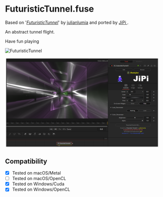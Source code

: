FuturisticTunnel.fuse
===========

Based on '_[FuturisticTunnel](https://www.shadertoy.com/view/wdScRd)_' by [julianlumia](https://www.shadertoy.com/user/julianlumia) and ported by [JiPi ](../../Site/Profiles/JiPi.md).

An abstract tunnel flight.

Have fun playing

![FuturisticTunnel](https://user-images.githubusercontent.com/78935215/141265953-89f7042f-311a-4d84-9cdd-66bf12f2f5df.gif)


[![FuturisticTunnel](FuturisticTunnel.png)](FuturisticTunnel.fuse)



## Compatibility
- [x] Tested on macOS/Metal
- [ ] Tested on macOS/OpenCL
- [x] Tested on Windows/Cuda
- [x] Tested on Windows/OpenCL
